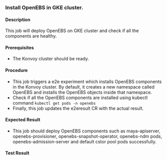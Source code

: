### Install OpenEBS in GKE cluster.

#### Description

This job will deploy OpenEBS on GKE cluster and check if all the components are healthy.

#### Prerequisites

- The Konvoy cluster should be ready.

#### Procedure

- This job triggers a e2e experiment which installs OpenEBS components in the Konvoy cluster. By default, it creates a new namespace called OpenEBS and installs the OpenEBS objects inside that namespace.
- Check if all the OpenEBS components are installed using kubectl command `kubectl get pods -n openebs`
- Finally, this job updates the e2eresult CR with the actual result.

#### Expected Result

- This job should deploy OpenEBS components such as maya-apiserver, openebs-provisioner, openebs-snapshot-operator, openebs-ndm pods, openebs-admission-server and default cstor pool pods successfully.

#### Test Result
